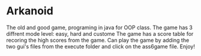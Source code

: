 # Arkanoid
The old and good game, programing in java for OOP class.
The game has 3 diffrent mode level: easy, hard and custome
The game has a score table for recoring the high scores from the game.
Can play the game by adding the two gui's files from the execute folder and click on the ass6game file.
Enjoy!
